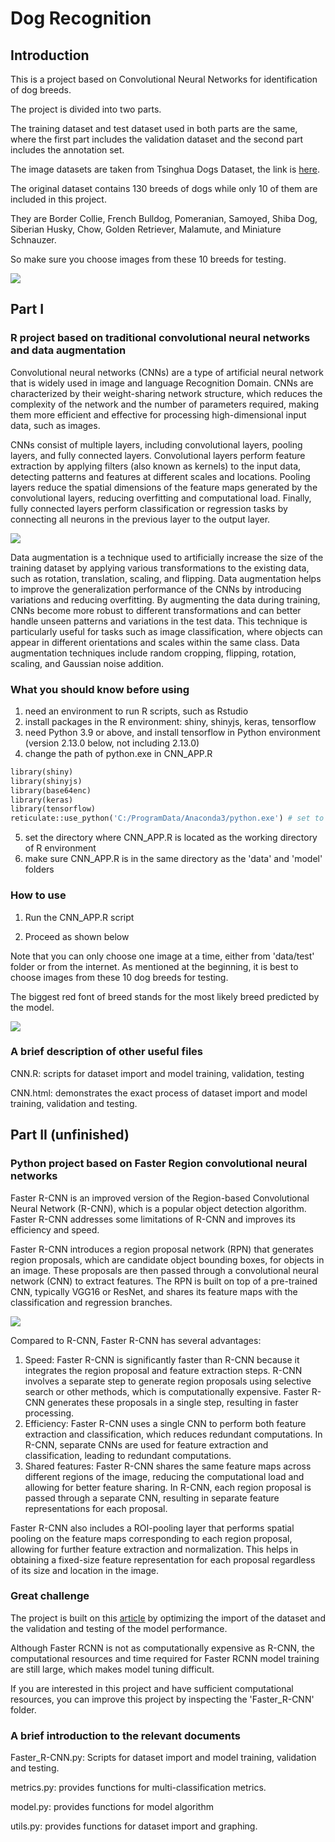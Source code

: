 # Dog Recognition

## Introduction

This is a project based on Convolutional Neural Networks for identification of dog breeds.

The project is divided into two parts.

The training dataset and test dataset used in both parts are the same, where the first part includes the validation dataset and the second part includes the annotation set.

The image datasets are taken from Tsinghua Dogs Dataset, the link is [here](https://cg.cs.tsinghua.edu.cn/ThuDogs/).

The original dataset contains 130 breeds of dogs while only 10 of them are included in this project.

They are Border Collie, French Bulldog, Pomeranian, Samoyed, Shiba Dog, Siberian Husky, Chow, Golden Retriever, Malamute, and Miniature Schnauzer.

So make sure you choose images from these 10 breeds for testing.

![](https://github.com/ACM40960/project-22205799/blob/479e333fcffdbb143c8bd77640894a50f4cde309/images/10_dogs.jpg)

## Part I

### R project based on traditional convolutional neural networks and data augmentation

Convolutional neural networks (CNNs) are a type of artificial neural network that is widely used in image and language Recognition Domain. CNNs are characterized by their weight-sharing network structure, which reduces the complexity of the network and the number of parameters required, making them more efficient and effective for processing high-dimensional input data, such as images.

CNNs consist of multiple layers, including convolutional layers, pooling layers, and fully connected layers. Convolutional layers perform feature extraction by applying filters (also known as kernels) to the input data, detecting patterns and features at different scales and locations. Pooling layers reduce the spatial dimensions of the feature maps generated by the convolutional layers, reducing overfitting and computational load. Finally, fully connected layers perform classification or regression tasks by connecting all neurons in the previous layer to the output layer.

![](https://github.com/ACM40960/project-22205799/blob/c0f1f39f12dab96d2c09abbb4c65d5e265bf1a81/images/CCN31.jpg)

Data augmentation is a technique used to artificially increase the size of the training dataset by applying various transformations to the existing data, such as rotation, translation, scaling, and flipping. Data augmentation helps to improve the generalization performance of the CNNs by introducing variations and reducing overfitting. By augmenting the data during training, CNNs become more robust to different transformations and can better handle unseen patterns and variations in the test data. This technique is particularly useful for tasks such as image classification, where objects can appear in different orientations and scales within the same class. Data augmentation techniques include random cropping, flipping, rotation, scaling, and Gaussian noise addition.

### What you should know before using

1. need an environment to run R scripts, such as Rstudio
2. install packages in the R environment: shiny, shinyjs, keras, tensorflow
3. need Python 3.9 or above, and install tensorflow in Python environment (version 2.13.0 below, not including 2.13.0)
4. change the path of python.exe in CNN_APP.R
```python
library(shiny)
library(shinyjs)
library(base64enc)
library(keras)
library(tensorflow)
reticulate::use_python('C:/ProgramData/Anaconda3/python.exe') # set to your python.exe
```
5. set the directory where CNN_APP.R is located as the working directory of R environment
6. make sure CNN_APP.R is in the same directory as the 'data' and 'model' folders

### How to use

1. Run the CNN_APP.R script

2. Proceed as shown below

Note that you can only choose one image at a time, either from 'data/test' folder or from the internet. As mentioned at the beginning, it is best to choose images from these 10 dog breeds for testing.

The biggest red font of breed stands for the most likely breed predicted by the model.

![](https://github.com/ACM40960/project-22205799/blob/fdc30dfa53b1929260b0db0fc059bc742bc8ffaf/images/dog_recognition.gif)

### A brief description of other useful files

CNN.R: scripts for dataset import and model training, validation, testing

CNN.html: demonstrates the exact process of dataset import and model training, validation and testing.

## Part II (unfinished)

### Python project based on Faster Region convolutional neural networks

Faster R-CNN is an improved version of the Region-based Convolutional Neural Network (R-CNN), which is a popular object detection algorithm. Faster R-CNN addresses some limitations of R-CNN and improves its efficiency and speed.

Faster R-CNN introduces a region proposal network (RPN) that generates region proposals, which are candidate object bounding boxes, for objects in an image. These proposals are then passed through a convolutional neural network (CNN) to extract features. The RPN is built on top of a pre-trained CNN, typically VGG16 or ResNet, and shares its feature maps with the classification and regression branches.

![](https://github.com/ACM40960/project-22205799/blob/c0f1f39f12dab96d2c09abbb4c65d5e265bf1a81/images/faster_r-cnn.png)

Compared to R-CNN, Faster R-CNN has several advantages:

1. Speed: Faster R-CNN is significantly faster than R-CNN because it integrates the region proposal and feature extraction steps. R-CNN involves a separate step to generate region proposals using selective search or other methods, which is computationally expensive. Faster R-CNN generates these proposals in a single step, resulting in faster processing.
2. Efficiency: Faster R-CNN uses a single CNN to perform both feature extraction and classification, which reduces redundant computations. In R-CNN, separate CNNs are used for feature extraction and classification, leading to redundant computations.
3. Shared features: Faster R-CNN shares the same feature maps across different regions of the image, reducing the computational load and allowing for better feature sharing. In R-CNN, each region proposal is passed through a separate CNN, resulting in separate feature representations for each proposal.

Faster R-CNN also includes a ROI-pooling layer that performs spatial pooling on the feature maps corresponding to each region proposal, allowing for further feature extraction and normalization. This helps in obtaining a fixed-size feature representation for each proposal regardless of its size and location in the image.

### Great challenge

The project is built on this [article](https://towardsdatascience.com/understanding-and-implementing-faster-r-cnn-a-step-by-step-guide-11acfff216b0) by optimizing the import of the dataset and the validation and testing of the model performance.

Although Faster RCNN is not as computationally expensive as R-CNN, the computational resources and time required for Faster RCNN model training are still large, which makes model tuning difficult.

If you are interested in this project and have sufficient computational resources, you can improve this project by inspecting the 'Faster_R-CNN' folder.

### A brief introduction to the relevant documents

Faster_R-CNN.py: Scripts for dataset import and model training, validation and testing.

metrics.py: provides functions for multi-classification metrics.

model.py: provides functions for model algorithm

utils.py: provides functions for dataset import and graphing.

